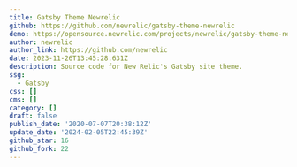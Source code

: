```yaml
---
title: Gatsby Theme Newrelic
github: https://github.com/newrelic/gatsby-theme-newrelic
demo: https://opensource.newrelic.com/projects/newrelic/gatsby-theme-newrelic
author: newrelic
author_link: https://github.com/newrelic
date: 2023-11-26T13:45:28.631Z
description: Source code for New Relic's Gatsby site theme.
ssg:
  - Gatsby
css: []
cms: []
category: []
draft: false
publish_date: '2020-07-07T20:38:12Z'
update_date: '2024-02-05T22:45:39Z'
github_star: 16
github_fork: 22
---
```

